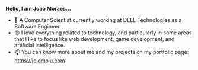 **Hello, I am João Moraes...**

- 👋 A Computer Scientist currently working at DELL Technologies as a Software Engineer. 
- 😊 I love everything related to technology, and particularly in some areas that I like to focus like web development, game development, and artificial intelligence.
- 📫 You can know more about me and my projects on my portfolio page: https://jolomoju.com

<!---
JoaoMoraesJr/JoaoMoraesJr is a ✨ special ✨ repository because its `README.md` (this file) appears on your GitHub profile.
You can click the Preview link to take a look at your changes.
--->
